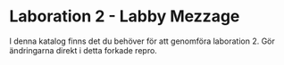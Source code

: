 Laboration 2 - Labby Mezzage
============================

I denna katalog finns det du behöver för att genomföra laboration 2. Gör ändringarna direkt i detta forkade repro.
